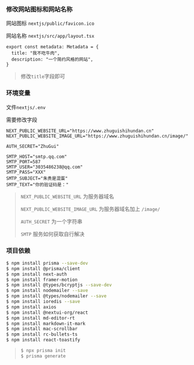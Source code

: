 ### 修改网站图标和网站名称

网站图标 `nextjs/public/favicon.ico`

网站名称 `nextjs/src/app/layout.tsx`

```tsx
export const metadata: Metadata = {
  title: "我不吃牛肉",
  description: "一个简约风格的网站",
}
```

> 修改`title`字段即可

### 环境变量

文件`nextjs/.env`

需要修改字段

```
NEXT_PUBLIC_WEBSITE_URL="https://www.zhuguishihundan.cn"
NEXT_PUBLIC_WEBSITE_IMAGE_URL="https://www.zhuguishihundan.cn/image/"

AUTH_SECRET="ZhuGui"

SMTP_HOST="smtp.qq.com"
SMTP_PORT=587
SMTP_USER="3035486238@qq.com"
SMTP_PASS="XXX"
SMTP_SUBJECT="朱贵是混蛋"
SMTP_TEXT="你的验证码是："
```

> `NEXT_PUBLIC_WEBSITE_URL` 为服务器域名
>
> `NEXT_PUBLIC_WEBSITE_IMAGE_URL` 为服务器域名加上 `/image/`
>
> `AUTH_SECRET` 为一个字符串
>
> `SMTP` 服务如何获取自行解决



### 项目依赖

```sh
$ npm install prisma --save-dev
$ npm install @prisma/client
$ npm install next-auth
$ npm install framer-motion
$ npm install @types/bcryptjs --save-dev
$ npm install nodemailer --save
$ npm install @types/nodemailer --save
$ npm install ioredis --save
$ npm install axios
$ npm install @nextui-org/react
$ npm install md-editor-rt
$ npm install markdown-it-mark
$ npm install mac-scrollbar
$ npm install rc-bullets-ts
$ npm install react-toastify
```

> ```sh
> $ npx prisma init
> $ prisma generate
> ```
